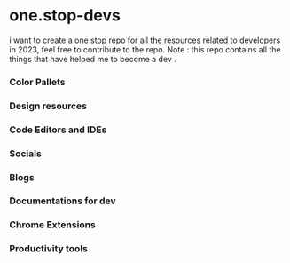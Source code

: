 # one.stop-devs
i want to create a one stop repo for all the resources related to developers in 2023, feel free to contribute to the repo. Note : this repo contains all the things that have helped me to become a dev .

### Color Pallets
### Design resources
### Code Editors and IDEs 
### Socials
### Blogs
### Documentations for dev
### Chrome Extensions 
### Productivity tools


 

